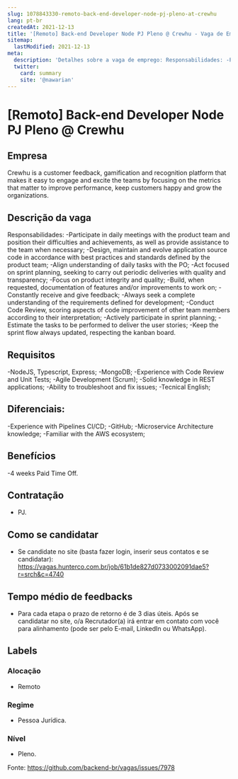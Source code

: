 ```yaml
---
slug: 1078843330-remoto-back-end-developer-node-pj-pleno-at-crewhu
lang: pt-br
createdAt: 2021-12-13
title: '[Remoto] Back-end Developer Node PJ Pleno @ Crewhu - Vaga de Emprego'
sitemap:
  lastModified: 2021-12-13
meta:
  description: 'Detalhes sobre a vaga de emprego: Responsabilidades: -Participate in daily meetings with the product team and position their difficulties and achievements, as well as provide assistance to the team when necessary; -Design, maintain and evolve application source code in accordance with best practices and standards defined by the product team; -Align understanding of daily tasks with the PO; -Act focused on sprint planning, seeking to carry out periodic deliveries with quality and transparency; -Focus on product integrity and quality; -Build, when requested, documentation of features and/or improvements to work on; -Constantly receive and give feedback; -Always seek a complete understanding of the requirements defined for development; -Conduct Code Review, scoring aspects of code improvement of other team members according to their interpretation; -Actively participate in sprint planning; -Estimate the tasks to be performed to deliver the user stories; -Keep the sprint flow always updated, respecting the kanban board.'
  twitter:
    card: summary
    site: '@nawarian'
---
```


# [Remoto] Back-end Developer Node PJ Pleno @ Crewhu

## Empresa

Crewhu is a customer feedback, gamification and recognition platform that makes it easy to engage and excite the teams by focusing on the metrics that matter to improve performance, keep customers happy and grow the organizations.

## Descrição da vaga

Responsabilidades:
-Participate in daily meetings with the product team and position their difficulties and achievements, as well as provide assistance to the team when necessary;
-Design, maintain and evolve application source code in accordance with best practices and standards defined by the product team;
-Align understanding of daily tasks with the PO;
-Act focused on sprint planning, seeking to carry out periodic deliveries with quality and transparency;
-Focus on product integrity and quality;
-Build, when requested, documentation of features and/or improvements to work on;
-Constantly receive and give feedback;
-Always seek a complete understanding of the requirements defined for development;
-Conduct Code Review, scoring aspects of code improvement of other team members according to their interpretation;
-Actively participate in sprint planning;
-Estimate the tasks to be performed to deliver the user stories;
-Keep the sprint flow always updated, respecting the kanban board.

## Requisitos

-NodeJS, Typescript, Express;
-MongoDB;
-Experience with Code Review and Unit Tests;
-Agile Development (Scrum);
-Solid knowledge in REST applications;
-Ability to troubleshoot and fix issues;
-Tecnical English;

## Diferenciais:

-Experience with Pipelines CI/CD;
-GitHub;
-Microservice Architecture knowledge;
-Familiar with the AWS ecosystem;

## Benefícios

-4 weeks Paid Time Off.

## Contratação

- PJ.

## Como se candidatar

- Se candidate no site (basta fazer login, inserir seus contatos e se candidatar): https://vagas.hunterco.com.br/job/61b1de827d0733002091dae5?r=srch&c=4740

## Tempo médio de feedbacks

- Para cada etapa o prazo de retorno é de 3 dias úteis. Após se candidatar no site, o/a Recrutador(a) irá entrar em contato com você para alinhamento (pode ser pelo E-mail, LinkedIn ou WhatsApp).

## Labels
### Alocação

- Remoto

### Regime

- Pessoa Jurídica.

### Nível

- Pleno.

Fonte: https://github.com/backend-br/vagas/issues/7978